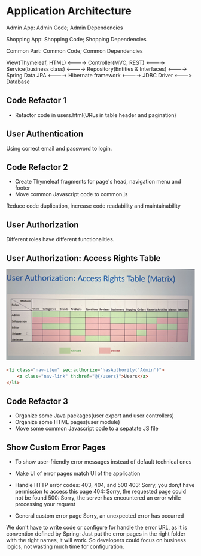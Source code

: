 # Application Architecture

Admin App: Admin Code; Admin Dependencies

Shopping App: Shopping Code; Shopping Dependencies

Common Part: Common Code; Common Dependencies

View(Thymeleaf, HTML) <----> Controller(MVC, REST) <----> Service(business class) <----> Repository(Entities & Interfaces) <----> Spring Data JPA <----> Hibernate framework <----> JDBC Driver <---> Database


## Code Refactor 1

- Refactor code in users.html(URLs in table header and pagination)

## User Authentication
Using correct email and password to login.

## Code Refactor 2
- Create Thymeleaf fragments for page's head, navigation menu and footer
- Move common Javascript code to common.js  

Reduce code duplication, increase code readability and maintainability 

## User Authorization
Different roles have different functionalities.

## User Authorization: Access Rights Table

![table](README_pics/authorities.jpeg)

```html
<li class="nav-item" sec:authorize="hasAuthority('Admin')">
    <a class="nav-link" th:href="@{/users}">Users</a>
</li>
```

## Code Refactor 3

- Organize some Java packages(user export and user controllers)
- Organize some HTML pages(user module)
- Move some common Javascript code to a sepatate JS file

## Show Custom Error Pages

- To show user-friendly error messages instead of default technical ones
- Make UI of error pages match UI of the application
- Handle HTTP error codes: 403, 404, and 500
  403: Sorry, you don;t have permission to access this page
  404: Sorry, the requested page could not be found
  500: Sorry, the server has encountered an error while processing your request

- General custom error page
  Sorry, an unexpected error has occurred 

We don't have to write code or configure for handle the error URL, as it is convention defined by Spring: Just put the error pages in the right folder with the right names, it will work. So developers could focus on business logics, not wasting much time for configuration.